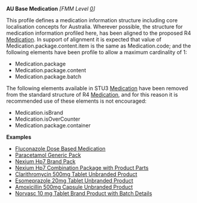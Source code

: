 **AU Base Medication**  *[FMM Level [0](guidance.html)]*

This profile defines a medication information structure including core localisation concepts for Australia. 
Wherever possible, the structure for medication information profiled here, has been aligned to the proposed R4 [Medication](http://hl7.org/fhir/2018May/medication.html). In support of alignment it is expected that value of Medication.package.content.item is the same as Medication.code; and the following elements have been profile to allow a maximum cardinality of 1:

* Medication.package
* Medication.package.content
* Medication.package.batch

The following elements available in STU3 [Medication](http://hl7.org/fhir/STU3/medication.html)  have been removed from the standard structure of R4 [Medication](http://hl7.org/fhir/2018May/medication.html), and for this reason it is recommended use of these elements is not encouraged:

* Medication.isBrand
* Medication.isOverCounter
* Medication.package.container

**Examples**

* [Fluconazole Dose Based Medication](Medication-MedicationDoseBased.html)
* [Paracetamol Generic Pack](medication-GenericPack0.html)
* [Nexium Hp7 Brand Pack](medication-BrandedPack0.html)
* [Nexium Hp7 Combination Package with Product Parts](medication-CombinationPackage0.html)
* [Clarithromycin 500mg Tablet Unbranded Product](medication-UnbrandedProduct0.html)
* [Esomeprazole 20mg Tablet Unbranded Product](medication-UnbrandedProduct1.html)
* [Amoxicillin 500mg Capsule Unbranded Product](medication-UnbrandedProduct2.html) 
* [Norvasc 10 mg Tablet Brand Product with Batch Details](Medication-BrandProductwithBatchDetails0.html)